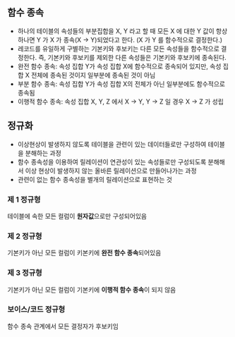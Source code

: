 ## 함수 종속
- 하나의 테이블의 속성들의 부분집합을 X, Y 라고 할 때 모든 X 에 대한 Y 값이 항상 하나면 Y 가 X 가 종속(X → Y)되었다고 한다. (X 가 Y 를 함수적으로 결정한다.)
- 레코드를 유일하게 구별하는 기본키와 후보키는 다른 모든 속성들을 함수적으로 결정한다. 즉, 기본키와 후보키를 제외한 다른 속성들은 기본키와 후보키에 종속된다.
- 완전 함수 종속: 속성 집합 Y가 속성 집합 X에 함수적으로 종속되어 있지만, 속성 집합 X 전체에 종속된 것이지 일부분에 종속된 것이 아님
- 부분 함수 종속: 속성 집합 Y가 속성 집합 X의 전체가 아닌 일부분에도 함수적으로 종속됨
- 이행적 함수 종속: 속성 집합 X, Y, Z 에서 X → Y, Y → Z 일 경우 X → Z 가 성립

## 정규화
- 이상현상이 발생하지 않도록 테이블을 관련이 있는 데이터들로만 구성하여 테이블을 분해하는 과정
- 함수 종속성을 이용하여 릴레이션이 연관성이 있는 속성들로만 구성되도록 분해해서 이상 현상이 발생하지 않는 올바른 릴레이션으로 만들어나가는 과정
- 관련이 없는 함수 종속성을 별개의 릴레이션으로 표현하는 것

### 제 1 정규형

  테이블에 속한 모든 컬럼이 **원자값**으로만 구성되어있음

### 제 2 정규형

  기본키가 아닌 모든 컬럼이 키본키에 **완전 함수 종속**되어있음

### 제 3 정규형

  기본키가 아닌 모든 컬럼이 기본키에 **이행적 함수 종속**이 되지 않음

### 보이스/코드 정규형

  함수 종속 관계에서 모든 결정자가 후보키임